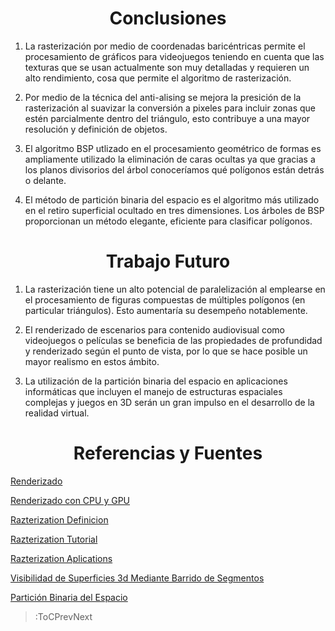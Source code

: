 <h1 align="center">Conclusiones</h1>

1. La rasterizaci&oacute;n por medio de coordenadas baric&eacute;ntricas permite el procesamiento de gr&aacute;ficos para videojuegos teniendo en cuenta que las texturas que se usan actualmente son muy detalladas y requieren un alto rendimiento, cosa que permite el algoritmo de rasterizaci&oacute;n.

2. Por medio de la t&eacute;cnica del anti-alising se mejora la presici&oacute;n de la rasterizaci&oacute;n al suavizar la conversi&oacute;n a pixeles para incluir zonas que est&eacute;n parcialmente dentro del tri&aacute;ngulo, esto contribuye a una mayor resoluci&oacute;n y definici&oacute;n de objetos.

3. El algoritmo BSP utlizado en el procesamiento geométrico de formas es ampliamente utilizado la eliminación de caras ocultas ya que gracias a los planos divisorios del árbol conoceríamos qué polígonos están detrás o delante.

4. El método de partición binaria del espacio es el algoritmo más utilizado en el retiro superficial ocultado en tres dimensiones. Los árboles de BSP proporcionan un método elegante, eficiente para clasificar polígonos.

<h1 align="center">Trabajo Futuro</h1>

1. La rasterizaci&oacute;n tiene un alto potencial de paralelizaci&oacute;n al emplearse en el procesamiento de figuras compuestas de m&uacute;ltiples pol&iacute;gonos (en particular tri&aacute;ngulos). Esto aumentar&iacute;a su desempeño notablemente.

2. El renderizado de escenarios para contenido audiovisual como videojuegos o pel&iacute;culas se beneficia de las propiedades de profundidad y renderizado seg&uacute;n el punto de vista, por lo que se hace posible un mayor realismo en estos &aacute;mbito.

3. La utilización de la partición binaria del espacio en aplicaciones informáticas que incluyen el manejo de estructuras espaciales complejas y juegos en 3D serán un gran impulso en el desarrollo de la realidad virtual.


<h1 align="center">Referencias y Fuentes</h1>

[Renderizado](https://es.wikipedia.org/wiki/Renderización)

[Renderizado con CPU y GPU](https://www.iscarnet.com/2018/06/renderizar-con-gpu-cpu-o-ambos/)

[Razterization Definicion](https://elcodigografico.wordpress.com/2014/03/29/coordenadas-baricentricas-en-triangulos/)

[Razterization Tutorial](https://github.com/JoseMolano/CompVisualProy)

[Razterization Aplications](https://www.ecured.cu/Rasterización)

[Visibilidad de Superficies 3d Mediante Barrido de Segmentos](http://oa.upm.es/6312/1/TESIS_MASTER_JOSE_MARIA_BENITO_DIAZ.pdf)

[Partici&oacute;n Binaria del Espacio](https://es.wikipedia.org/wiki/Partici%C3%B3n_binaria_del_espacio)

> :ToCPrevNext